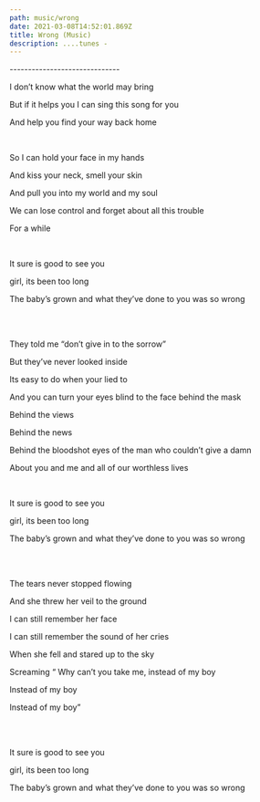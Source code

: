 ```yaml
---
path: music/wrong
date: 2021-03-08T14:52:01.869Z
title: Wrong (Music)
description: ....tunes -
---
```

\------------------------------

I don’t know what the world may bring

But if it helps you I can sing this song for you

And help you find your way back home

<br/>

So I can hold your face in my hands

And kiss your neck, smell your skin

And pull you into my world and my soul

We can lose control and forget about all this trouble

For a while

<br/>

It sure is good to see you

girl, its been too long

The baby’s grown and what they’ve done to you was so wrong

\
<br/>

They told me “don’t give in to the sorrow”

But they’ve never looked inside

Its easy to do when your lied to

And you can turn your eyes blind to the face behind the mask

Behind the views

Behind the news

Behind the bloodshot eyes of the man who couldn’t give a damn

About you and me and all of our worthless lives

<br/>

It sure is good to see you

girl, its been too long

The baby’s grown and what they’ve done to you was so wrong

\
<br/>

The tears never stopped flowing

And she threw her veil to the ground

I can still remember her face

I can still remember the sound of her cries

When she fell and stared up to the sky

Screaming “ Why can’t you take me, instead of my boy

Instead of my boy

Instead of my boy”

\
<br/>

It sure is good to see you

girl, its been too long

The baby’s grown and what they’ve done to you was so wrong